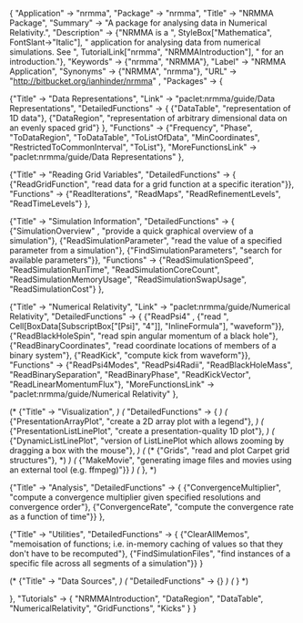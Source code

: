 {
 "Application" -> "nrmma",
 "Package" -> "nrmma",
 "Title" -> "NRMMA Package",
 "Summary" -> 
   "A package for analysing data in Numerical Relativity.",
 "Description" -> 
   {"NRMMA is a ", StyleBox["Mathematica", FontSlant->"Italic"],
    " application for analysing data from numerical simulations.  See ",
    TutorialLink["nrmma", "NRMMAIntroduction"], " for an introduction."},
 "Keywords" -> {"nrmma", "NRMMA"},
 "Label" -> "NRMMA Application",
 "Synonyms" -> {"NRMMA", "nrmma"},
 "URL" -> "http://bitbucket.org/ianhinder/nrmma" ,
 "Packages" -> {

   {"Title" -> "Data Representations",
    "Link" -> "paclet:nrmma/guide/Data Representations",
    "DetailedFunctions" -> {
      {"DataTable", "representation of 1D data"},
      {"DataRegion", "representation of arbitrary dimensional data on an evenly spaced grid"}
    },
    "Functions" -> {"Frequency", "Phase", "ToDataRegion", 
      "ToDataTable", "ToListOfData", "MinCoordinates", 
      "RestrictedToCommonInterval", "ToList"},
    "MoreFunctionsLink" -> "paclet:nrmma/guide/Data Representations"
   },

   {"Title" -> "Reading Grid Variables",
    "DetailedFunctions" -> {
      {"ReadGridFunction", "read data for a grid function at a specific iteration"}},
    "Functions" -> {"ReadIterations", "ReadMaps", 
      "ReadRefinementLevels", "ReadTimeLevels"}
   },

   {"Title" -> "Simulation Information",
    "DetailedFunctions" -> {
      {"SimulationOverview" , "provide a quick graphical overview of a simulation"},
      {"ReadSimulationParameter", "read the value of a specified parameter from a simulation"},
      {"FindSimulationParameters", "search for available parameters"}},
    "Functions" -> {"ReadSimulationSpeed", "ReadSimulationRunTime", "ReadSimulationCoreCount", 
      "ReadSimulationMemoryUsage", "ReadSimulationSwapUsage", "ReadSimulationCost"}
   },

   {"Title" -> "Numerical Relativity",
    "Link" -> "paclet:nrmma/guide/Numerical Relativity",
    "DetailedFunctions" -> {
      {"ReadPsi4" , {"read ", Cell[BoxData[SubscriptBox["\[Psi]", "4"]], "InlineFormula"], "waveform"}},
      {"ReadBlackHoleSpin", "read spin angular momentum of a black hole"},
      {"ReadBinaryCoordinates", "read coordinate locations of members of a binary system"},
      {"ReadKick", "compute kick from waveform"}},
    "Functions" -> {"ReadPsi4Modes", "ReadPsi4Radii", "ReadBlackHoleMass", 
      "ReadBinarySeparation", "ReadBinaryPhase", 
      "ReadKickVector", "ReadLinearMomentumFlux"},
    "MoreFunctionsLink" -> "paclet:nrmma/guide/Numerical Relativity"
   },

   (* {"Title" -> "Visualization", *)
   (*  "DetailedFunctions" -> { *)
   (*    {"PresentationArrayPlot", "create a 2D array plot with a legend"}, *)
   (*    {"PresentationListLinePlot", "create a presentation-quality 1D plot"}, *)
   (*    {"DynamicListLinePlot", "version of ListLinePlot which allows zooming by dragging a box with the mouse"}, *)
   (*    (\* {"Grids", "read and plot Carpet grid structures"}, *\) *)
   (*    {"MakeMovie", "generating image files and movies using an external tool (e.g. ffmpeg)"}} *)
   (* }, *)

   {"Title" -> "Analysis",
    "DetailedFunctions" -> {
      {"ConvergenceMultiplier", "compute a convergence multiplier given specified resolutions and convergence order"},
      {"ConvergenceRate", "compute the convergence rate as a function of time"}}
   },

   {"Title" -> "Utilities",
    "DetailedFunctions" -> {
      {"ClearAllMemos", "memoisation of functions; i.e. in-memory caching of values so that they don't have to be recomputed"},
      {"FindSimulationFiles", "find instances of a specific file across all segments of a simulation"}}
   }

   (* {"Title" -> "Data Sources", *)
   (*  "DetailedFunctions" -> {} *)
   (* } *)

 },
 "Tutorials" -> {
   "NRMMAIntroduction",
   "DataRegion",
   "DataTable",
   "NumericalRelativity",
   "GridFunctions",
   "Kicks"
 } 
}